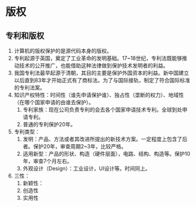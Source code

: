 # 版权

## 专利和版权

1. 计算机的版权保护的是源代码本身的版权。
2. 专利起源于英国，奠定了工业革命的发明基础。17~18世纪，专利法既能够推动技术的公开推广，也能借助这种法律做到保护技术发明者的利益。
3. 我国专利法最早起源于清朝，其目的主要是保护外国资本的利益。新中国建立以后直到83年才开始正式有了商标法。为了与国际接轨，制定了符合国际标准的专利法案。
4. 知识产权特性：时间性（谁先申请保护谁）、独占性（垄断的权力）、地域性（在哪个国家申请的由谁去保护）。
   1. 专利家族：现在公司负责专利的会去各个国家申请技术专利。全球到处申请专利。
   2. 普通的专利保护20年。
5. 专利类型：
   1. 发明：产品、方法或者其改进所提出的新技术方案。一定程度上包含了后者。保护20年，审查周期2~3年，比较严格。
   2. 适用新型：产品的形状、构造（硬件层面），电路、结构、构造等。保护10年，审查7个月左右。
   3. 外观设计（Design）：工业设计，UI设计等。时间同上。
6. 三性：
   1. 新颖性：
   2. 创造性
   3. 实用性